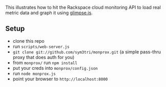 This illustrates how to hit the Rackspace cloud monitoring API to load real metric data and graph it using [glimpse.js](https://github.com/racker/glimpse.js).


## Setup
- clone this repo
- run `scripts/web-server.js`
- `git clone git://github.com/sym3tri/monprox.git` (a simple pass-thru proxy that does auth for you)
- from `monprox/` run `npm install`
- put your creds into `monprox/config.json`
- run `node monprox.js`
- point your browser to `http://localhost:8000`
